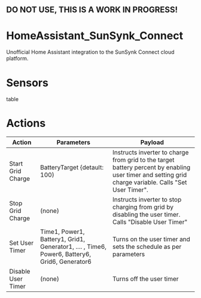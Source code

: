 ## DO NOT USE, THIS IS A WORK IN PROGRESS!

# HomeAssistant_SunSynk_Connect
Unofficial Home Assistant integration to the SunSynk Connect cloud platform.

# Sensors
table

# Actions
| Action | Parameters | Payload |
| - | - | - |
| Start Grid Charge | BatteryTarget {detault: 100) | Instructs inverter to charge from grid to the target battery percent by enabling user timer and setting grid charge variable.  Calls "Set User Timer".|
| Stop Grid Charge | (none) | Instructs inverter to stop charging from grid by disabling the user timer. Calls "Disable User Timer" |
| Set User Timer | Time1, Power1, Battery1, Grid1, Generator1, .... , Time6, Power6, Battery6, Grid6, Generator6 | Turns on the user timer and sets the schedule as per parameters |
| Disable User Timer | (none) | Turns off the user timer |
